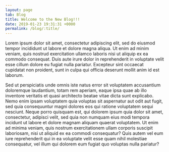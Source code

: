 ```yaml
---
layout: page
tab: Blog
title: Welcome to the New Blog!!!
date: 2019-01-23 19:31:31 +0000
permalink: /blog/:title/
---
```

Lorem ipsum dolor sit amet, consectetur adipiscing elit,  sed do eiusmod tempor incididunt ut labore et dolore magna aliqua. Ut  enim ad minim veniam, quis nostrud exercitation ullamco laboris nisi ut  aliquip ex ea commodo consequat. Duis aute irure dolor in reprehenderit  in voluptate velit esse cillum dolore eu fugiat nulla pariatur.  Excepteur sint occaecat cupidatat non proident, sunt in culpa qui  officia deserunt mollit anim id est laborum.

Sed  ut perspiciatis unde omnis iste natus error sit voluptatem accusantium  doloremque laudantium, totam rem aperiam, eaque ipsa quae ab illo  inventore veritatis et quasi architecto beatae vitae dicta sunt  explicabo. Nemo enim ipsam voluptatem quia voluptas sit aspernatur aut  odit aut fugit, sed quia consequuntur magni dolores eos qui ratione  voluptatem sequi nesciunt. Neque porro quisquam est, qui dolorem ipsum  quia dolor sit amet, consectetur, adipisci velit, sed quia non numquam  eius modi tempora incidunt ut labore et dolore magnam aliquam quaerat  voluptatem. Ut enim ad minima veniam, quis nostrum exercitationem ullam  corporis suscipit laboriosam, nisi ut aliquid ex ea commodi consequatur?  Quis autem vel eum iure reprehenderit qui in ea voluptate velit esse  quam nihil molestiae consequatur, vel illum qui dolorem eum fugiat quo  voluptas nulla pariatur?
